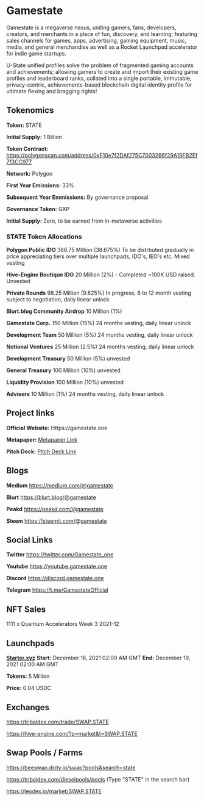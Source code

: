 # Gamestate
Gamestate is a megaverse nexus, uniting gamers, fans, developers, creators, and merchants in a place of fun, discovery, and learning; featuring sales channels for games, apps, advertising, gaming equipment, music, media, and general merchandise as well as a Rocket Launchpad accelerator for indie game startups.

U-State unified profiles solve the problem of fragmented gaming accounts and achievements; allowing gamers to create and import their existing game profiles and leaderboard ranks, collated into a single portable, immutable, privacy-centric, achievements-based blockchain digital identity profile for ultimate flexing and bragging rights!

## Tokenomics

**Token:** STATE

**Initial Supply:** 1 Billion

**Token Contract:** https://polygonscan.com/address/0xF10e7f2DAf275C7003266f29A19FB2Ef7f3CC977

**Network:** Polygon

**First Year Emissions:** 33%

**Subsequent Year Emmissions:** By governance proposal  

**Governance Token:** GXP

**Initial Supply:** Zero, to be earned from in-metaverse activities

### STATE Token Allocations

**Polygon Public IDO** 386.75 Million (38.675%)
To be distrbuted gradually in price appreciating tiers over multiple launchpads, IDO's, IEO's etc. Mixed vesting

**Hive-Engine Boutique IDO** 20 Million (2%) - Completed ~100K USD raised. Unvested

**Private Rounds** 98.25 Million (9.825%)
In progress, 6 to 12 month vesting subject to negotiation, daily linear unlock

**Blurt.blog Community Airdrop** 10 Million (1%)

**Gamestate Corp.** 150 Million (15%) 24 months vesting, daily linear unlock

**Development Team** 50 Million (5%) 24 months vesting, daily linear unlock

**Notional Ventures** 25 Million (2.5%) 24 months vesting, daily linear unlock

**Development Treasury** 50 Million (5%) unvested

**General Treasury** 100 Million (10%) unvested

**Liquidity Provision** 100 Million (10%) unvested

**Advisors** 10 Million (1%) 24 months vesting, daily linear unlock

## Project links
**Official Website:** Https://gamestate.one

**Metapaper:** [Metapaper Link](https://s3.ap-southeast-1.amazonaws.com/defiforyou.uk/Gamestate-metapaper-20211208.pdf)

**Pitch Deck:** [Pitch Deck Link](https://docs.google.com/presentation/d/1RnP4BVUzkm8dxNpl9WijcnW4WF5uRqzt/present?slide=id.p1)

## Blogs

**Medium** https://medium.com/@gamestate

**Blurt** https://blurt.blog/@gamestate

**Peakd** https://peakd.com/@gamestate

**Steem** https://steemit.com/@gamestate

## Social Links
**Twitter** https://twitter.com/Gamestate_one

**Youtube** https://youtube.gamestate.one

**Discord** https://discord.gamestate.one

**Telegram** https://t.me/GamestateOfficial

## NFT Sales

1111 x Quantum Accelerators
Week 3 2021-12

## Launchpads

**[Starter.xyz](https://starter.investments/#/pool/33)**
**Start:** December 16, 2021 02:00 AM GMT
**End:** December 19, 2021 02:00 AM GMT

**Tokens:** 5 Million

**Price:** 0.04 USDC

## Exchanges

https://tribaldex.com/trade/SWAP.STATE

https://hive-engine.com/?p=market&t=SWAP.STATE

## Swap Pools / Farms

https://beeswap.dcity.io/swap?pools&search=state

https://tribaldex.com/dieselpools/pools (Type "STATE" in the search bar)

https://leodex.io/market/SWAP.STATE
